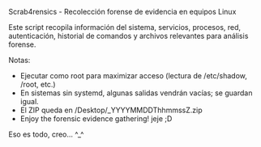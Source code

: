 
Scrab4rensics - Recolección forense de evidencia en equipos Linux
 
Este script recopila información del sistema, servicios, procesos, red, autenticación, historial de comandos y archivos relevantes para análisis forense.

Notas:
- Ejecutar como root para maximizar acceso (lectura de /etc/shadow, /root, etc.)
- En sistemas sin systemd, algunas salidas vendrán vacías; se guardan igual.
- El ZIP queda en /Desktop/<hostname>_YYYYMMDDThhmmssZ.zip
- Enjoy the forensic evidence gathering! jeje ;D

Eso es todo, creo... ^_^
